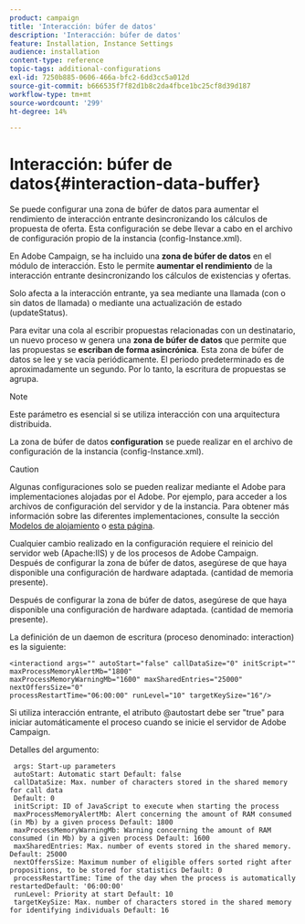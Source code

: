 ```yaml
---
product: campaign
title: 'Interacción: búfer de datos'
description: 'Interacción: búfer de datos'
feature: Installation, Instance Settings
audience: installation
content-type: reference
topic-tags: additional-configurations
exl-id: 7250b885-0606-466a-bfc2-6dd3cc5a012d
source-git-commit: b666535f7f82d1b8c2da4fbce1bc25cf8d39d187
workflow-type: tm+mt
source-wordcount: '299'
ht-degree: 14%

---
```


# Interacción: búfer de datos{#interaction-data-buffer}



Se puede configurar una zona de búfer de datos para aumentar el rendimiento de interacción entrante desincronizando los cálculos de propuesta de oferta. Esta configuración se debe llevar a cabo en el archivo de configuración propio de la instancia (config-Instance.xml).

En Adobe Campaign, se ha incluido una **zona de búfer de datos** en el módulo de interacción. Esto le permite **aumentar el rendimiento** de la interacción entrante desincronizando los cálculos de existencias y ofertas.

Solo afecta a la interacción entrante, ya sea mediante una llamada (con o sin datos de llamada) o mediante una actualización de estado (updateStatus).

Para evitar una cola al escribir propuestas relacionadas con un destinatario, un nuevo proceso w genera una **zona de búfer de datos** que permite que las propuestas se **escriban de forma asincrónica**. Esta zona de búfer de datos se lee y se vacía periódicamente. El periodo predeterminado es de aproximadamente un segundo. Por lo tanto, la escritura de propuestas se agrupa.

>[!NOTE]
>
>Este parámetro es esencial si se utiliza interacción con una arquitectura distribuida.

La zona de búfer de datos **configuration** se puede realizar en el archivo de configuración de la instancia (config-Instance.xml).

>[!CAUTION]
>
>Algunas configuraciones solo se pueden realizar mediante el Adobe para implementaciones alojadas por el Adobe. Por ejemplo, para acceder a los archivos de configuración del servidor y de la instancia. Para obtener más información sobre las diferentes implementaciones, consulte la sección [Modelos de alojamiento](../../installation/using/hosting-models.md) o [esta página](../../installation/using/capability-matrix.md).
>
>Cualquier cambio realizado en la configuración requiere el reinicio del servidor web (Apache:IIS) y de los procesos de Adobe Campaign.\
>Después de configurar la zona de búfer de datos, asegúrese de que haya disponible una configuración de hardware adaptada. (cantidad de memoria presente).


Después de configurar la zona de búfer de datos, asegúrese de que haya disponible una configuración de hardware adaptada. (cantidad de memoria presente).

La definición de un daemon de escritura (proceso denominado: interaction) es la siguiente:

```
<interactiond args="" autoStart="false" callDataSize="0" initScript="" maxProcessMemoryAlertMb="1800"
maxProcessMemoryWarningMb="1600" maxSharedEntries="25000" nextOffersSize="0"
processRestartTime="06:00:00" runLevel="10" targetKeySize="16"/>
```

Si utiliza interacción entrante, el atributo @autostart debe ser &quot;true&quot; para iniciar automáticamente el proceso cuando se inicie el servidor de Adobe Campaign.

Detalles del argumento:

```
 args: Start-up parameters 
 autoStart: Automatic start Default: false 
 callDataSize: Max. number of characters stored in the shared memory for call data
 Default: 0 
 initScript: ID of JavaScript to execute when starting the process 
 maxProcessMemoryAlertMb: Alert concerning the amount of RAM consumed (in Mb) by a given process Default: 1800 
 maxProcessMemoryWarningMb: Warning concerning the amount of RAM consumed (in Mb) by a given process Default: 1600 
 maxSharedEntries: Max. number of events stored in the shared memory. Default: 25000 
 nextOffersSize: Maximum number of eligible offers sorted right after propositions, to be stored for statistics Default: 0 
 processRestartTime: Time of the day when the process is automatically restartedDefault: '06:00:00' 
 runLevel: Priority at start Default: 10 
 targetKeySize: Max. number of characters stored in the shared memory for identifying individuals Default: 16 
```
